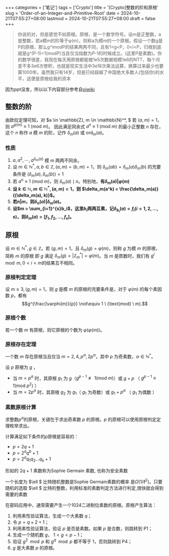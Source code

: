 +++
categories = ['笔记']
tags = ['Crypto']
title = '[Crypto]整数的阶和原根'
slug = 'Order-of-an-Integer-and-Primitive-Root'
date = 2024-10-21T07:55:27+08:00
lastmod = 2024-10-21T07:55:27+08:00
draft = false
+++

> 你说的对，但是感觉不如原根。原根，是一个数学符号。设m是正整数，a是整数，若a模m的阶等于φ(m)，则称a为模m的一个原根。假设一个数g是P的原根，那么g^imodP的结果两两不同，且有1<g<P，0<i<P，归根到底就是g^(P-1)=1(modP)当且仅当指数为P-1的时候成立。(这里P是素数)。你的数学很差，我现在每天用原根都能做1e5次数据规模1e6的NTT，每个月差不多3e6次卷积，也就是现实生活中3e18次乘法运算，换算过来最少也要算1000年。虽然我只有14岁，但是已经超越了中国绝大多数人(包括你)的水平，这便是原根给我的资本

因为ppt没发，所以以下内容部分参考自[oiwiki](https://oi-wiki.org/math/number-theory/primitive-root/)


## 整数的阶

由欧拉定理可知，对 $a \in \mathbb{Z}, m \in \mathbb{N}^*, $ 若 $(a, m) = 1$，则 $a^{\varphi(m)} \equiv 1 \ (\text{mod} \ m)$。
因此满足同余式 $a^n \equiv 1 \ (\text{mod} \ m)$ 的最小正整数 $n$ 存在，这个 $n$ 称作 $a$ 模 $m$ 的阶，记作 $\delta_m(a)$ 或 $\text{ord}_m(a)$。

### 性质

1. $a, a^2, \cdots, a^{\delta_m(a)}$ 模 $m$ 两两不同余。
2. 设 $m \in \mathbb{N}^*, a, b \in \mathbb{Z}, (a, m) = (b, m) = 1$，则 $\delta_m(ab) = \delta_m(a) \delta_m(b)$ 的充要条件是 $( \delta_m(a), \delta_m(b) ) = 1$
3. 若 $a^n \equiv 1 \ (\text{mod} \ m)$，则 $\delta_m(a) \mid n$。特别地，**有$\delta_m(a) | \varphi(m)$**
4. **设 $k \in \mathbb{N}, m \in \mathbb{N}^*, (a, m) = 1$，则 $\delta_m(a^k) = \frac{\delta_m(a)} {(\delta_m(a), k)}$​。**
5. **若$n|m$，则$\delta_n(a)|\delta_m(a)$。**
6. **设$m = \sum_{i=1}^{s}b_i$，这里$b_i$两两互素，记$\delta_{b_i}(a)=f_i(i=1,2,...,s)$，则$\delta_m(a)=[f_1,f_2,...,f_s]$。**



## 原根

设 $m \in \mathbb{N}^* , g \in \mathbb{Z}$。若 $(g, m) = 1$，且 $\delta_m(g) = \varphi(m)$，则称 $g$ 为模 $m$ 的原根，简称 $m$ 的原根
即 $g$ 满足 $\delta_m(g) = |\mathbb{Z}_m^*| = \varphi(m)$。当 $m$ 是质数时，我们有 $g^i \mod m, 0 < i < m$​ 的结果互不相同。

### 原根判定定理

设 $m \geqslant 3, (g, m) = 1$，则 $g$ 是模 $m$ 的原根的充要条件是，对于 $\varphi(m)$ 的每个素因数 $p$，都有
$$g^{\frac{\varphi(m)}{p}} \not\equiv 1 \ (\text{mod} \ m).$$

### 原根个数

若一个数 $m$ 有原根，则它原根的个数为 $\varphi(\varphi(m))$。

### 原根存在定理

一个数 $m$ 存在原根当且仅当 $m = 2, 4, p^\alpha, 2p^\alpha$，其中 $p$ 为奇素数，$\alpha \in \mathbb{N}^*$​​。

设 $p$ 原根为 $g$ ，

- 当 $m = p^\alpha$ 时，其原根 $g_1$ 为 $g$（$g^{p-1} \not\equiv 1 (\text{mod} \ m)$）或 $g+p$ （ $g^{p-1} \equiv 1(\text{mod} \ p^2)$ ）
- 当 $m = 2p^\alpha$ 时，其原根 $g_2$ 为 $g_1$（ $g_1$ 为奇数）或 $g_1+p^\alpha$ （ $g_1$ 为偶数 ）

### 素数原根计算

求整数$p^\alpha$的原根，关键在于求出奇素数 $p$ 的原根。$p$ 的原根可以使用原根判定定理枚举求出。

计算满足如下条件的$p$​原根是容易的：

- $p=2q+1$
- $p=2^aq^b+1$
- $p=2^aq_1q_2...q_k+1$​

形如的 $2q+1$ 素数称为Sophie Germain 素数, 也称为安全素数 

一个长度为 $\ell $ 比特随机整数是Sophie Germain素数的概率 是$\Omega(1/\ell^2)$。只要随机的选取 $\ell $ 比特的整数，利用标准的素数判定方法进行判定,很快就会得到需要的素数

在密码应用中，通常需要产生一个1024二进制位素数的原根。原根产生算法：

1. 利用素性验证算法，生成一个大素数 $q$；
2. 令 $p = q \times 2 + 1$；
3. 利用素性验证算法，验证 $p$ 是否是素数。如果 $p$ 是合数，则跳转到 P1；
4. 生成一个随机数 $g$， $1 < g < p - 1$；
5. 验证 $g^2 \mod p$ 和 $g^q \mod p$ 都不等于 1，否则跳转到 P4；
6. $g$ 是大素数 $p$ 的原根。







